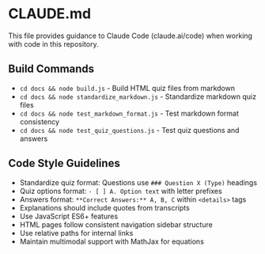 # CLAUDE.md

This file provides guidance to Claude Code (claude.ai/code) when working with code in this repository.

## Build Commands
- `cd docs && node build.js` - Build HTML quiz files from markdown
- `cd docs && node standardize_markdown.js` - Standardize markdown quiz files
- `cd docs && node test_markdown_format.js` - Test markdown format consistency
- `cd docs && node test_quiz_questions.js` - Test quiz questions and answers

## Code Style Guidelines
- Standardize quiz format: Questions use `### Question X (Type)` headings
- Quiz options format: `- [ ] A. Option text` with letter prefixes
- Answers format: `**Correct Answers:** A, B, C` within `<details>` tags
- Explanations should include quotes from transcripts
- Use JavaScript ES6+ features
- HTML pages follow consistent navigation sidebar structure
- Use relative paths for internal links
- Maintain multimodal support with MathJax for equations